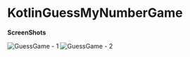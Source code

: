# KotlinGuessMyNumberGame
**ScreenShots**

![GuessGame - 1](https://user-images.githubusercontent.com/29502126/54180369-ae160400-4458-11e9-9d7f-f82dd07e216c.png)
![GuessGame - 2](https://user-images.githubusercontent.com/29502126/54180368-ae160400-4458-11e9-9340-d6cffb8caadc.png)
